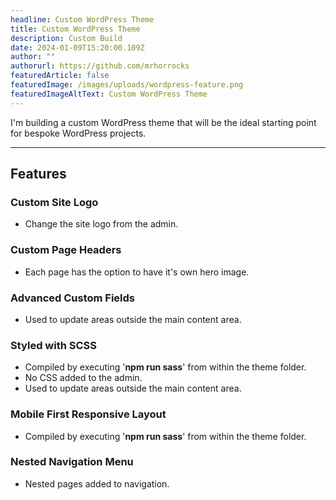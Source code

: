 ```yaml
---
headline: Custom WordPress Theme
title: Custom WordPress Theme
description: Custom Build
date: 2024-01-09T15:20:00.109Z
author: ""
authorurl: https://github.com/mrhorrocks
featuredArticle: false
featuredImage: /images/uploads/wordpress-feature.png
featuredImageAltText: Custom WordPress Theme
---
```


I'm building a custom WordPress theme that will be the ideal starting point for bespoke WordPress projects.

---

## Features

### Custom Site Logo

- Change the site logo from the admin.

### Custom Page Headers

- Each page has the option to have it's own hero image.

### Advanced Custom Fields

- Used to update areas outside the main content area.

### Styled with SCSS

- Compiled by executing '**npm run sass**' from within the theme folder.
- No CSS added to the admin.
- Used to update areas outside the main content area.

### Mobile First Responsive Layout

- Compiled by executing '**npm run sass**' from within the theme folder.

### Nested Navigation Menu

- Nested pages added to navigation.
